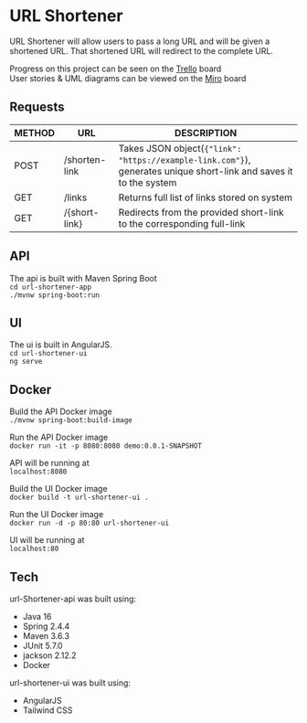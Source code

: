 # URL Shortener
URL Shortener will allow users to pass a long URL and will be given a shortened URL.
That shortened URL will redirect to the complete URL.  

Progress on this project can be seen on the [Trello] board  
User stories & UML diagrams can be viewed on the [Miro] board

## Requests
| METHOD | URL | DESCRIPTION |
| ------ | ------ | ------ |
| POST | /shorten-link | Takes JSON object(```{"link": "https://example-link.com"}```), generates unique short-link and saves it to the system |
| GET | /links | Returns full list of links stored on system |
| GET | /{short-link} | Redirects from the provided short-link to the corresponding full-link |

## API
The api is built with Maven Spring Boot  
```cd url-shortener-app```  
```./mvnw spring-boot:run```

## UI
The ui is built in AngularJS.  
```cd url-shortener-ui```  
```ng serve```

## Docker
Build the API Docker image  
```./mvnw spring-boot:build-image```

Run the API Docker image  
```docker run -it -p 8080:8080 demo:0.0.1-SNAPSHOT```

API will be running at  
```localhost:8080```  

Build the UI Docker image  
```docker build -t url-shortener-ui .```

Run the UI Docker image  
```docker run -d -p 80:80 url-shortener-ui```

UI will be running at  
```localhost:80```

## Tech
url-Shortener-api was built using:
- Java 16
- Spring 2.4.4
- Maven 3.6.3
- JUnit 5.7.0
- jackson 2.12.2
- Docker  
  
url-shortener-ui was built using:
- AngularJS
- Tailwind CSS

[Trello]: <https://trello.com/b/XV99y2JP>
[Miro]: https://miro.com/app/board/o9J_lMOnXfU=/
